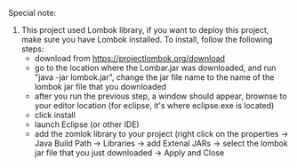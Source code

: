 
Special note:  
1. This project used Lombok library, if you want to deploy this project, make sure you have Lombok installed. To install, follow the following steps:  
	- download from https://projectlombok.org/download
	- go to the location where the Lombar.jar was downloaded, and run "java -jar lombok.jar", change the jar file name to the name of the lombok jar file that you downloaded
	- after you run the previous step, a window should appear, brownse to your editor location (for eclipse, it's where eclipse.exe is located)
	- click install
	- launch Eclipse (or other IDE)
	- add the zomlok library to your project (right click on the properties -> Java Build Path -> Libraries -> add Extenal JARs -> select the lombok jar file that you just downloaded -> Apply and Close

